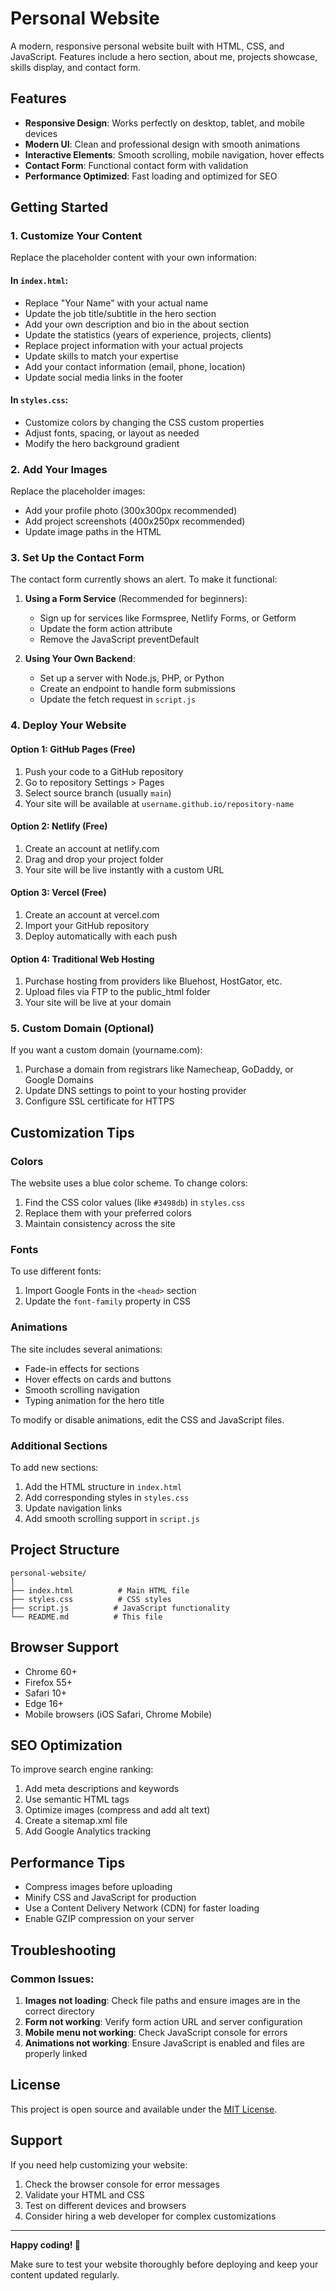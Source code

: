 # Personal Website

A modern, responsive personal website built with HTML, CSS, and JavaScript. Features include a hero section, about me, projects showcase, skills display, and contact form.

## Features

- **Responsive Design**: Works perfectly on desktop, tablet, and mobile devices
- **Modern UI**: Clean and professional design with smooth animations
- **Interactive Elements**: Smooth scrolling, mobile navigation, hover effects
- **Contact Form**: Functional contact form with validation
- **Performance Optimized**: Fast loading and optimized for SEO

## Getting Started

### 1. Customize Your Content

Replace the placeholder content with your own information:

#### In `index.html`:
- Replace "Your Name" with your actual name
- Update the job title/subtitle in the hero section
- Add your own description and bio in the about section
- Update the statistics (years of experience, projects, clients)
- Replace project information with your actual projects
- Update skills to match your expertise
- Add your contact information (email, phone, location)
- Update social media links in the footer

#### In `styles.css`:
- Customize colors by changing the CSS custom properties
- Adjust fonts, spacing, or layout as needed
- Modify the hero background gradient

### 2. Add Your Images

Replace the placeholder images:
- Add your profile photo (300x300px recommended)
- Add project screenshots (400x250px recommended)
- Update image paths in the HTML

### 3. Set Up the Contact Form

The contact form currently shows an alert. To make it functional:

1. **Using a Form Service** (Recommended for beginners):
   - Sign up for services like Formspree, Netlify Forms, or Getform
   - Update the form action attribute
   - Remove the JavaScript preventDefault

2. **Using Your Own Backend**:
   - Set up a server with Node.js, PHP, or Python
   - Create an endpoint to handle form submissions
   - Update the fetch request in `script.js`

### 4. Deploy Your Website

#### Option 1: GitHub Pages (Free)
1. Push your code to a GitHub repository
2. Go to repository Settings > Pages
3. Select source branch (usually `main`)
4. Your site will be available at `username.github.io/repository-name`

#### Option 2: Netlify (Free)
1. Create an account at netlify.com
2. Drag and drop your project folder
3. Your site will be live instantly with a custom URL

#### Option 3: Vercel (Free)
1. Create an account at vercel.com
2. Import your GitHub repository
3. Deploy automatically with each push

#### Option 4: Traditional Web Hosting
1. Purchase hosting from providers like Bluehost, HostGator, etc.
2. Upload files via FTP to the public_html folder
3. Your site will be live at your domain

### 5. Custom Domain (Optional)

If you want a custom domain (yourname.com):
1. Purchase a domain from registrars like Namecheap, GoDaddy, or Google Domains
2. Update DNS settings to point to your hosting provider
3. Configure SSL certificate for HTTPS

## Customization Tips

### Colors
The website uses a blue color scheme. To change colors:
1. Find the CSS color values (like `#3498db`) in `styles.css`
2. Replace them with your preferred colors
3. Maintain consistency across the site

### Fonts
To use different fonts:
1. Import Google Fonts in the `<head>` section
2. Update the `font-family` property in CSS

### Animations
The site includes several animations:
- Fade-in effects for sections
- Hover effects on cards and buttons
- Smooth scrolling navigation
- Typing animation for the hero title

To modify or disable animations, edit the CSS and JavaScript files.

### Additional Sections
To add new sections:
1. Add the HTML structure in `index.html`
2. Add corresponding styles in `styles.css`
3. Update navigation links
4. Add smooth scrolling support in `script.js`

## Project Structure

```
personal-website/
│
├── index.html          # Main HTML file
├── styles.css          # CSS styles
├── script.js          # JavaScript functionality
└── README.md          # This file
```

## Browser Support

- Chrome 60+
- Firefox 55+
- Safari 10+
- Edge 16+
- Mobile browsers (iOS Safari, Chrome Mobile)

## SEO Optimization

To improve search engine ranking:
1. Add meta descriptions and keywords
2. Use semantic HTML tags
3. Optimize images (compress and add alt text)
4. Create a sitemap.xml file
5. Add Google Analytics tracking

## Performance Tips

- Compress images before uploading
- Minify CSS and JavaScript for production
- Use a Content Delivery Network (CDN) for faster loading
- Enable GZIP compression on your server

## Troubleshooting

### Common Issues:

1. **Images not loading**: Check file paths and ensure images are in the correct directory
2. **Form not working**: Verify form action URL and server configuration
3. **Mobile menu not working**: Check JavaScript console for errors
4. **Animations not working**: Ensure JavaScript is enabled and files are properly linked

## License

This project is open source and available under the [MIT License](LICENSE).

## Support

If you need help customizing your website:
1. Check the browser console for error messages
2. Validate your HTML and CSS
3. Test on different devices and browsers
4. Consider hiring a web developer for complex customizations

---

**Happy coding! 🚀**

Make sure to test your website thoroughly before deploying and keep your content updated regularly.
